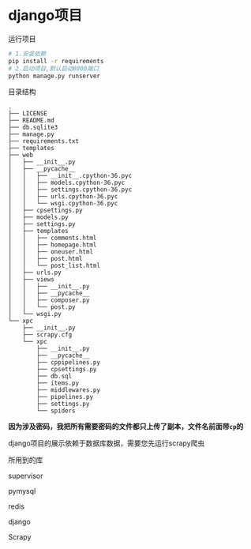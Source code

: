 # django项目



运行项目

```bash
# 1.安装依赖
pip install -r requirements
# 2.启动项目,默认启动8000端口
python manage.py runserver
```



目录结构

```
.
├── LICENSE
├── README.md
├── db.sqlite3
├── manage.py
├── requirements.txt
├── templates
├── web
│   ├── __init__.py
│   ├── __pycache__
│   │   ├── __init__.cpython-36.pyc
│   │   ├── models.cpython-36.pyc
│   │   ├── settings.cpython-36.pyc
│   │   ├── urls.cpython-36.pyc
│   │   └── wsgi.cpython-36.pyc
│   ├── cpsettings.py
│   ├── models.py
│   ├── settings.py
│   ├── templates
│   │   ├── comments.html
│   │   ├── homepage.html
│   │   ├── oneuser.html
│   │   ├── post.html
│   │   └── post_list.html
│   ├── urls.py
│   ├── views
│   │   ├── __init__.py
│   │   ├── __pycache__
│   │   ├── composer.py
│   │   └── post.py
│   └── wsgi.py
└── xpc
    ├── __init__.py
    ├── scrapy.cfg
    └── xpc
        ├── __init__.py
        ├── __pycache__
        ├── cppipelines.py
        ├── cpsettings.py
        ├── db.sql
        ├── items.py
        ├── middlewares.py
        ├── pipelines.py
        ├── settings.py
        └── spiders

```



**因为涉及密码，我把所有需要密码的文件都只上传了副本，文件名前面带`cp`的**



django项目的展示依赖于数据库数据，需要您先运行scrapy爬虫



所用到的库

supervisor

pymysql

redis

django

Scrapy